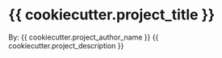# {{ cookiecutter.project_title }}

By: {{ cookiecutter.project_author_name }}
{{ cookiecutter.project_description }}